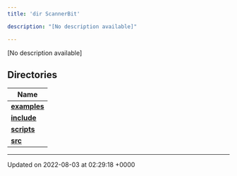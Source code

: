 ```yaml
---
title: 'dir ScannerBit'

description: "[No description available]"

---
```







[No description available]

## Directories

| Name           |
| -------------- |
| **[examples](/documentation/code/darkbit_development/files/dir_bbbfd0702f0dc7aacadf18c210711818/#dir-examples)**  |
| **[include](/documentation/code/darkbit_development/files/dir_05fbb9f424d9ed4288dc7709debd0ffd/#dir-include)**  |
| **[scripts](/documentation/code/darkbit_development/files/dir_95fb20c9c5d248cde58c08d66c64d998/#dir-scripts)**  |
| **[src](/documentation/code/darkbit_development/files/dir_7e7214566a1bf7120f8297a8773531b2/#dir-src)**  |






-------------------------------

Updated on 2022-08-03 at 02:29:18 +0000
